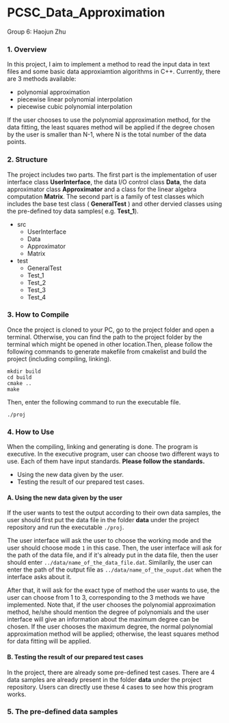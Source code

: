 # PCSC_Data_Approximation

Group 6: Haojun Zhu
### 1. Overview
In this project, I aim to implement a method to read the input data in text files and some basic data approxiamtion algorithms in C++. Currently, there are 3 methods available:
- polynomial approximation
- piecewise linear polynomial interpolation 
- piecewise cubic polynomial interpolation

If the user chooses to use the polynomial approximation method, for the data fitting, the least squares method will be applied if the degree chosen by the user is smaller than N-1, where N is the total number of the data points.

### 2. Structure

The project includes two parts. The first part is the implementation of user interface class **UserInterface**,  the data I/O control class **Data**, the data approximator class **Approximator** and a class for the linear algebra computation **Matrix**. The second part is a family of test classes which includes the base test class ( **GeneralTest** ) and other dervied classes using the pre-defined toy data samples( e.g. **Test_1**). 

- src
	- UserInterface
	- Data
	- Approximator
	- Matrix
- test
	- GeneralTest
	- Test_1
	- Test_2
	- Test_3
	- Test_4


### 3. How to Compile
Once the project is cloned to your PC, go to the project folder and open a terminal. Otherwise, you can find the path to the project folder by the terminal which might be opened in other location.Then, please follow the following commands to generate makefile from cmakelist and build the project (including compiling, linking).

	mkdir build
	cd build
	cmake ..
	make

Then, enter the following command to run the executable file.

	./proj

### 4. How to Use

When the compiling, linking and generating is done. The program is executive. In the executive program, user can choose two different ways to use. Each of them have input standards. **Please follow the standards.**

- Using the new data given by the user.
- Testing the result of our prepared test cases.

#### A. Using the new data given by the user
If the user wants to test the output according to their own data samples, the user should first put the data file in the folder **data** under the project repository and run the executable `./proj`.

The user interface will ask the user to choose the working mode and the user should choose mode `1` in this case. Then, the user interface will ask for the path of the data file, and if it's already put in the data file, then the user should enter `../data/name_of_the_data_file.dat`. Similarily, the user can enter the path of the output file as `../data/name_of_the_ouput.dat` when the interface asks about it.

After that, it will ask for the exact type of method the user wants to use, the user can choose from 1 to 3, corresponding to the 3 methods we have implemented. Note that, if the user chooses the polynomial approximation method, he/she should mention the degree of polynomials and the user interface will give an information about the maximum degree can be chosen. If the user chooses the maximum degree, the normal polynomial approximation method will be applied; otherwise, the least squares method for data fitting will be applied.

#### B. Testing the result of our prepared test cases
In the project, there are already some pre-defined test cases. There are 4 data samples are already present in the folder **data** under the project repository. Users can directly use these 4 cases to see how this program works. 




### 5. The pre-defined data samples

